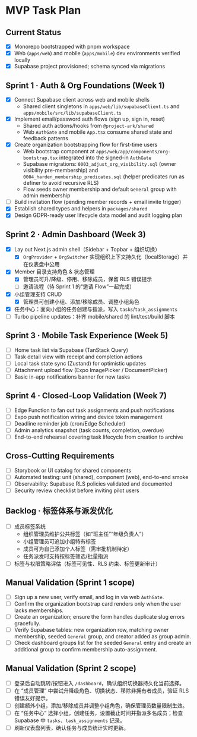 # MVP Task Plan

## Current Status
- [x] Monorepo bootstrapped with pnpm workspace
- [x] Web (`apps/web`) and mobile (`apps/mobile`) dev environments verified locally
- [x] Supabase project provisioned; schema synced via migrations

## Sprint 1 · Auth & Org Foundations (Week 1)
- [x] Connect Supabase client across web and mobile shells
  - Shared client singletons in `apps/web/lib/supabaseClient.ts` and `apps/mobile/src/lib/supabaseClient.ts`
- [x] Implement email/password auth flows (sign up, sign in, reset)
  - Shared auth actions/hooks from `@project-ark/shared`
  - Web `AuthGate` and mobile `App.tsx` consume shared state and feedback patterns
- [x] Create organization bootstrapping flow for first-time users
  - Web bootstrap component at `apps/web/app/components/org-bootstrap.tsx` integrated into the signed-in `AuthGate`
  - Supabase migrations: `0003_adjust_org_visibility.sql` (owner visibility pre-membership) and `0004_harden_membership_predicates.sql` (helper predicates run as definer to avoid recursive RLS)
  - Flow seeds owner membership and default `General` group with admin membership
- [ ] Build invitation flow (pending member records + email invite trigger)
- [x] Establish shared types and helpers in `packages/shared`
- [x] Design GDPR-ready user lifecycle data model and audit logging plan

## Sprint 2 · Admin Dashboard (Week 3)
- [x] Lay out Next.js admin shell（Sidebar + Topbar + 组织切换）
  - [x] `OrgProvider` + `OrgSwitcher` 实现组织上下文持久化（localStorage）并在仪表盘中公用
- [x] Member 目录支持角色 & 状态管理
  - [x] 管理员可升/降级、停用、移除成员，保留 RLS 错误提示
  - [ ] 邀请流程（待 Sprint 1 的“邀请 Flow”一起完成）
- [x] 小组管理支持 CRUD
  - [x] 管理员可创建小组、添加/移除成员、调整小组角色
- [x] 任务中心：面向小组的任务创建与指派，写入 `tasks`/`task_assignments`
- [ ] Turbo pipeline updates：补齐 mobile/shared 的 lint/test/build 脚本

## Sprint 3 · Mobile Task Experience (Week 5)
- [ ] Home task list via Supabase (TanStack Query)
- [ ] Task detail view with receipt and completion actions
- [ ] Local task state sync (Zustand) for optimistic updates
- [ ] Attachment upload flow (Expo ImagePicker / DocumentPicker)
- [ ] Basic in-app notifications banner for new tasks

## Sprint 4 · Closed-Loop Validation (Week 7)
- [ ] Edge Function to fan out task assignments and push notifications
- [ ] Expo push notification wiring and device token management
- [ ] Deadline reminder job (cron/Edge Scheduler)
- [ ] Admin analytics snapshot (task counts, completion, overdue)
- [ ] End-to-end rehearsal covering task lifecycle from creation to archive

## Cross-Cutting Requirements
- [ ] Storybook or UI catalog for shared components
- [ ] Automated testing: unit (shared), component (web), end-to-end smoke
- [ ] Observability: Supabase RLS policies validated and documented
- [ ] Security review checklist before inviting pilot users

## Backlog · 标签体系与派发优化
- [ ] 成员标签系统
  - 组织管理员维护公共标签（如“班主任”“年级负责人”）
  - 小组管理员可追加小组特有标签
  - 成员可为自己添加个人标签（需审批机制待定）
  - 任务派发时支持按标签筛选/批量指派
- [ ] 标签与权限策略评估（标签可见性、RLS 约束、标签更新审计）

## Manual Validation (Sprint 1 scope)
- [ ] Sign up a new user, verify email, and log in via web `AuthGate`.
- [ ] Confirm the organization bootstrap card renders only when the user lacks memberships.
- [ ] Create an organization; ensure the form handles duplicate slug errors gracefully.
- [ ] Verify Supabase tables: new organization row, matching owner membership, seeded `General` group, and creator added as group admin.
- [ ] Check dashboard groups list for the seeded `General` entry and create an additional group to confirm membership auto-assignment.

## Manual Validation (Sprint 2 scope)
- [ ] 登录后自动跳转/按钮进入 `/dashboard`，确认组织切换器持久化当前选择。
- [ ] 在 “成员管理” 中尝试升降级角色、切换状态、移除非拥有者成员，验证 RLS 错误友好提示。
- [ ] 创建额外小组，添加/移除成员并调整小组角色，确保管理员数量限制生效。
- [ ] 在 “任务中心” 选择小组，创建任务，设置截止时间并指派多名成员；检查 Supabase 中 `tasks`、`task_assignments` 记录。
- [ ] 刷新仪表盘列表，确认任务与成员统计实时更新。
